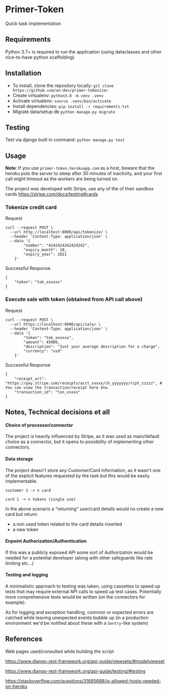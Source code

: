 # Primer-Token

Quick task implementation


## Requirements
Python 3.7+ is required to run the application (using dataclasses and other nice-to-have python scaffolding)


## Installation
- To install, clone the repository locally: `git clone https://github.com/an-dev/primer-tokenizer`
- Create virtualenv: `python3.8 -m venv .venv`
- Activate virtualenv: `source .venv/bin/activate`
- Install dependencies: `pip install -r requirements.txt`
- Migrate data/setup db `python manage.py migrate`


## Testing
Test via django built in command: `python manage.py test`

## Usage

**Note**: If you use `primer-token.herokuapp.com` as a host, beware that the heroku puts the server to sleep after 
30 minutes of inactivity, and your first call might timeout as the workers are being turned on.

The project was developed with Stripe, use any of the of their sandbox cards https://stripe.com/docs/testing#cards

### Tokenize credit card
Request
```
curl --request POST \
  --url http://localhost:8000/api/tokenize/ \
  --header 'Content-Type: application/json' \
  --data '{
        "number": "4242424242424242",
        "expiry_month": 10,
        "expiry_year": 2021
    }'
```

Successful Response
```
{
    "token": "tok_xxxxxx"
}

```

### Execute sale with token (obtained from API call above)
Request
```
curl --request POST \
  --url https://localhost:8000/api/sale/ \
  --header 'Content-Type: application/json' \
  --data '{
        "token": "tok_xxxxxx",
        "amount": 45000,
        "description": "Just your average description for a charge",
        "currency": "usd"
    }'
```

Successful Response
```
{
    "receipt_url": "https://pay.stripe.com/receipts/acct_xxxxx/ch_yyyyyyy/rcpt_zzzzz", # You can view the transaction/receipt here btw
    "transaction_id": "txn_xxxxx"
}
```

## Notes, Technical decisions et all

#### Choice of processor/connector
The project is heavily influenced by Stripe, as it was used as main/default choice as a connector, but it opens to possibility of implementing other connectors.

#### Data storage 
The project doesn't store any Customer/Card information, as it wasn't one of the explicit features requested by the task but this would be easily implementable.

`customer 1 -> n card`

`card 1 -> n tokens (single use)`

In the above scenario a "returning" user/card details would no create a new card but return:
- a non used token related to the card details inserted
- a new token

#### Enpoint Authorization/Authentication
If this was a publicly exposed API some sort of Authorization would be needed for a potential developer (along with other safeguards like rate limiting etc...)

#### Testing and logging
A minimalistic approach to testing was taken, using cassettes to speed up tests that may require external API calls to speed up test cases.
Potentially more comprehensive tests would be written (on the connectors for example).

As for logging and exception handling, common or expected errors are catched while leaving unexpected events bubble up (in a production environment we'd be notified about these with a `Sentry`-like system)


## References
Web pages used/consulted while building the script

https://www.django-rest-framework.org/api-guide/viewsets/#modelviewset

https://www.django-rest-framework.org/api-guide/testing/#testing

https://stackoverflow.com/questions/31685688/is-allowed-hosts-needed-on-heroku
